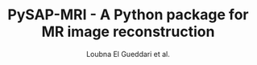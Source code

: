 ---
cat: gaia
subcat: platform
bestof: false
author: Loubna El Gueddari et al.
title: PySAP-MRI - A Python package for MR image reconstruction
year: 2020
type: inproceedings
booktitle: ISMRM workshop on Data Sampling and Image Reconstruction
---